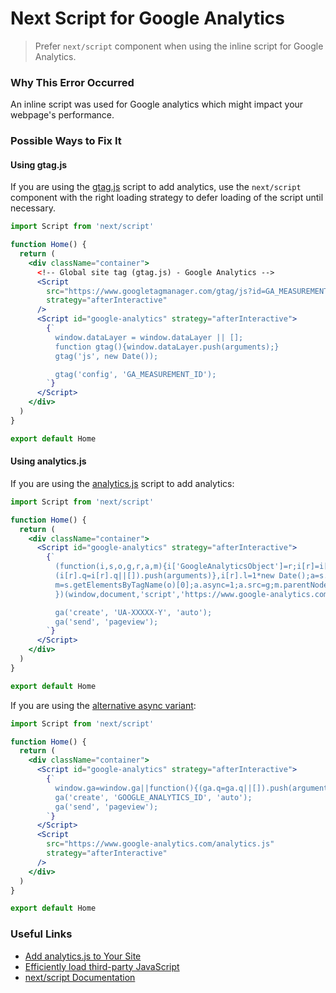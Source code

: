 # Next Script for Google Analytics

> Prefer `next/script` component when using the inline script for Google Analytics.

### Why This Error Occurred

An inline script was used for Google analytics which might impact your webpage's performance.

### Possible Ways to Fix It

#### Using gtag.js

If you are using the [gtag.js](https://developers.google.com/analytics/devguides/collection/gtagjs) script to add analytics, use the `next/script` component with the right loading strategy to defer loading of the script until necessary.

```jsx
import Script from 'next/script'

function Home() {
  return (
    <div className="container">
      <!-- Global site tag (gtag.js) - Google Analytics -->
      <Script
        src="https://www.googletagmanager.com/gtag/js?id=GA_MEASUREMENT_ID"
        strategy="afterInteractive"
      />
      <Script id="google-analytics" strategy="afterInteractive">
        {`
          window.dataLayer = window.dataLayer || [];
          function gtag(){window.dataLayer.push(arguments);}
          gtag('js', new Date());

          gtag('config', 'GA_MEASUREMENT_ID');
        `}
      </Script>
    </div>
  )
}

export default Home
```

#### Using analytics.js

If you are using the [analytics.js](https://developers.google.com/analytics/devguides/collection/analyticsjs) script to add analytics:

```jsx
import Script from 'next/script'

function Home() {
  return (
    <div className="container">
      <Script id="google-analytics" strategy="afterInteractive">
        {`
          (function(i,s,o,g,r,a,m){i['GoogleAnalyticsObject']=r;i[r]=i[r]||function(){
          (i[r].q=i[r].q||[]).push(arguments)},i[r].l=1*new Date();a=s.createElement(o),
          m=s.getElementsByTagName(o)[0];a.async=1;a.src=g;m.parentNode.insertBefore(a,m)
          })(window,document,'script','https://www.google-analytics.com/analytics.js','ga');

          ga('create', 'UA-XXXXX-Y', 'auto');
          ga('send', 'pageview');
        `}
      </Script>
    </div>
  )
}

export default Home
```

If you are using the [alternative async variant](https://developers.google.com/analytics/devguides/collection/analyticsjs#alternative_async_tag):

```jsx
import Script from 'next/script'

function Home() {
  return (
    <div className="container">
      <Script id="google-analytics" strategy="afterInteractive">
        {`
          window.ga=window.ga||function(){(ga.q=ga.q||[]).push(arguments)};ga.l=+new Date;
          ga('create', 'GOOGLE_ANALYTICS_ID', 'auto');
          ga('send', 'pageview');
        `}
      </Script>
      <Script
        src="https://www.google-analytics.com/analytics.js"
        strategy="afterInteractive"
      />
    </div>
  )
}

export default Home
```

### Useful Links

- [Add analytics.js to Your Site](https://developers.google.com/analytics/devguides/collection/analyticsjs)
- [Efficiently load third-party JavaScript](https://web.dev/efficiently-load-third-party-javascript/)
- [next/script Documentation](https://nextjs.org/docs/basic-features/script)

